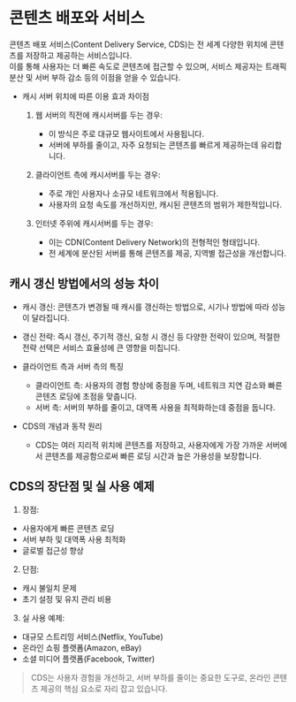 # 콘텐츠 배포와 서비스
콘텐츠 배포 서비스(Content Delivery Service, CDS)는 전 세계 다양한 위치에 콘텐츠를 저장하고 제공하는 서비스입니다. </br >
이를 통해 사용자는 더 빠른 속도로 콘텐츠에 접근할 수 있으며, 서비스 제공자는 트래픽 분산 및 서버 부하 감소 등의 이점을 얻을 수 있습니다.

* 캐시 서버 위치에 따른 이용 효과 차이점
  1. 웹 서버의 직전에 캐시서버를 두는 경우:
      * 이 방식은 주로 대규모 웹사이트에서 사용됩니다.
      * 서버에 부하를 줄이고, 자주 요청되는 콘텐츠를 빠르게 제공하는데 유리합니다.

  2. 클라이언트 측에 캐시서버를 두는 경우:
      * 주로 개인 사용자나 소규모 네트워크에서 적용됩니다.
      * 사용자의 요청 속도를 개선하지만, 캐시된 콘텐츠의 범위가 제한적입니다.

  3. 인터넷 주위에 캐시서버를 두는 경우:
      * 이는 CDN(Content Delivery Network)의 전형적인 형태입니다.
      * 전 세계에 분산된 서버를 통해 콘텐츠를 제공, 지역별 접근성을 개선합니다.
      
## 캐시 갱신 방법에서의 성능 차이
* 캐시 갱신: 콘텐츠가 변경될 때 캐시를 갱신하는 방법으로, 시기나 방법에 따라 성능이 달라집니다.
* 갱신 전략: 즉시 갱신, 주기적 갱신, 요청 시 갱신 등 다양한 전략이 있으며, 적절한 전략 선택은 서비스 효율성에 큰 영향을 미칩니다.

* 클라이언트 측과 서버 측의 특징
  * 클라이언트 측: 사용자의 경험 향상에 중점을 두며, 네트워크 지연 감소와 빠른 콘텐츠 로딩에 초점을 맞춥니다.
  * 서버 측: 서버의 부하를 줄이고, 대역폭 사용을 최적화하는데 중점을 둡니다.

* CDS의 개념과 동작 원리
  * CDS는 여러 지리적 위치에 콘텐츠를 저장하고, 사용자에게 가장 가까운 서버에서 콘텐츠를 제공함으로써 빠른 로딩 시간과 높은 가용성을 보장합니다.

## CDS의 장단점 및 실 사용 예제

1. 장점:
  * 사용자에게 빠른 콘텐츠 로딩
  * 서버 부하 및 대역폭 사용 최적화
  * 글로벌 접근성 향상

2. 단점:
  * 캐시 불일치 문제
  * 초기 설정 및 유지 관리 비용

3. 실 사용 예제:
  * 대규모 스트리밍 서비스(Netflix, YouTube)
  * 온라인 쇼핑 플랫폼(Amazon, eBay)
  * 소셜 미디어 플랫폼(Facebook, Twitter)

> CDS는 사용자 경험을 개선하고, 서버 부하를 줄이는 중요한 도구로, 온라인 콘텐츠 제공의 핵심 요소로 자리 잡고 있습니다.